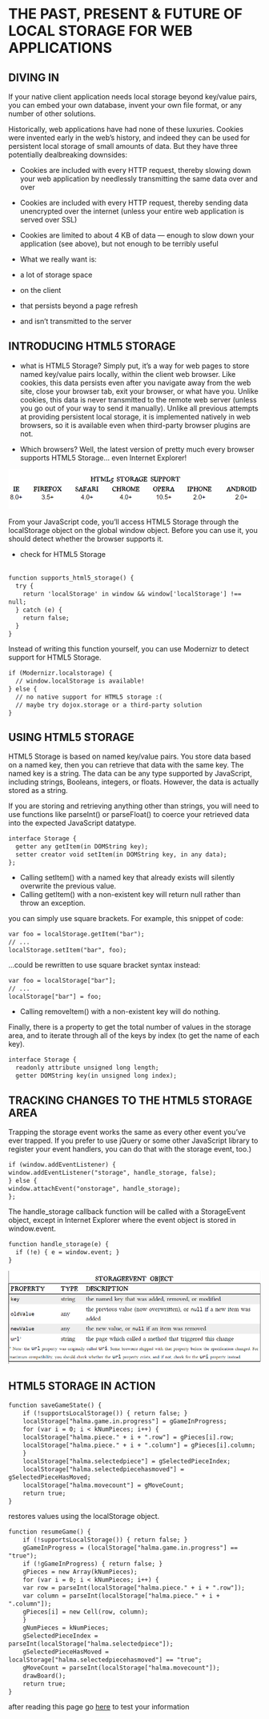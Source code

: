 # THE PAST, PRESENT & FUTURE OF LOCAL STORAGE FOR WEB APPLICATIONS

## DIVING IN
If your native client application needs local storage beyond key/value pairs, you can embed your own database, invent your own file format, or any number of other solutions.

Historically, web applications have had none of these luxuries. Cookies were invented early in the web’s history, and indeed they can be used for persistent local storage of small amounts of data. But they have three potentially dealbreaking downsides:

* Cookies are included with every HTTP request, thereby slowing down your web application by needlessly transmitting the same data over and over

* Cookies are included with every HTTP request, thereby sending data unencrypted over the internet (unless your entire web application is served over SSL)

* Cookies are limited to about 4 KB of data — enough to slow down your application (see above), but not enough to be terribly useful

* What we really want is:
* a lot of storage space
* on the client
* that persists beyond a page refresh
* and isn’t transmitted to the server

## INTRODUCING HTML5 STORAGE

* what is HTML5 Storage? Simply put, it’s a way for web pages to store named key/value pairs locally, within the client web browser. Like cookies, this data persists even after you navigate away from the web site, close your browser tab, exit your browser, or what have you. Unlike cookies, this data is never transmitted to the remote web server (unless you go out of your way to send it manually). Unlike all previous attempts at providing persistent local storage, it is implemented natively in web browsers, so it is available even when third-party browser plugins are not.

* Which browsers? Well, the latest version of pretty much every browser supports HTML5 Storage… even Internet Explorer!

![htm](htm1.PNG)

From your JavaScript code, you’ll access HTML5 Storage through the localStorage object on the global window object. Before you can use it, you should detect whether the browser supports it.

* check for HTML5 Storage
```

function supports_html5_storage() {
  try {
    return 'localStorage' in window && window['localStorage'] !== null;
  } catch (e) {
    return false;
  }
}
```
Instead of writing this function yourself, you can use Modernizr to detect support for HTML5 Storage.
```
if (Modernizr.localstorage) {
  // window.localStorage is available!
} else {
  // no native support for HTML5 storage :(
  // maybe try dojox.storage or a third-party solution
}
```
## USING HTML5 STORAGE

HTML5 Storage is based on named key/value pairs. You store data based on a named key, then you can retrieve that data with the same key. The named key is a string. The data can be any type supported by JavaScript, including strings, Booleans, integers, or floats. However, the data is actually stored as a string.

If you are storing and retrieving anything other than strings, you will need to use functions like parseInt() or parseFloat() to coerce your retrieved data into the expected JavaScript datatype.
```
interface Storage {
  getter any getItem(in DOMString key);
  setter creator void setItem(in DOMString key, in any data);
};
```

* Calling setItem() with a named key that already exists will silently overwrite the previous value. 
* Calling getItem() with a non-existent key will return null rather than throw an exception.

 you can simply use square brackets. For example, this snippet of code:

```
var foo = localStorage.getItem("bar");
// ...
localStorage.setItem("bar", foo);
```

…could be rewritten to use square bracket syntax instead:
```
var foo = localStorage["bar"];
// ...
localStorage["bar"] = foo;
```
* Calling removeItem() with a non-existent key will do nothing.

Finally, there is a property to get the total number of values in the storage area, and to iterate through all of the keys by index (to get the name of each key).
```
interface Storage {
  readonly attribute unsigned long length;
  getter DOMString key(in unsigned long index);
  ```

  ## TRACKING CHANGES TO THE HTML5 STORAGE AREA

   Trapping the storage event works the same as every other event you’ve ever trapped. If you prefer to use jQuery or some other JavaScript library to register your event handlers, you can do that with the storage event, too.)
   ```
if (window.addEventListener) {
  window.addEventListener("storage", handle_storage, false);
} else {
  window.attachEvent("onstorage", handle_storage);
};

   ```

 The handle_storage callback function will be called with a StorageEvent object, except in Internet Explorer where the event object is stored in window.event.

```
function handle_storage(e) {
  if (!e) { e = window.event; }
}  

```

![htm](htm2.PNG)

## HTML5 STORAGE IN ACTION

```
function saveGameState() {
    if (!supportsLocalStorage()) { return false; }
    localStorage["halma.game.in.progress"] = gGameInProgress;
    for (var i = 0; i < kNumPieces; i++) {
	localStorage["halma.piece." + i + ".row"] = gPieces[i].row;
	localStorage["halma.piece." + i + ".column"] = gPieces[i].column;
    }
    localStorage["halma.selectedpiece"] = gSelectedPieceIndex;
    localStorage["halma.selectedpiecehasmoved"] = gSelectedPieceHasMoved;
    localStorage["halma.movecount"] = gMoveCount;
    return true;
}
```
restores values using the localStorage object.

```
function resumeGame() {
    if (!supportsLocalStorage()) { return false; }
    gGameInProgress = (localStorage["halma.game.in.progress"] == "true");
    if (!gGameInProgress) { return false; }
    gPieces = new Array(kNumPieces);
    for (var i = 0; i < kNumPieces; i++) {
	var row = parseInt(localStorage["halma.piece." + i + ".row"]);
	var column = parseInt(localStorage["halma.piece." + i + ".column"]);
	gPieces[i] = new Cell(row, column);
    }
    gNumPieces = kNumPieces;
    gSelectedPieceIndex = parseInt(localStorage["halma.selectedpiece"]);
    gSelectedPieceHasMoved = localStorage["halma.selectedpiecehasmoved"] == "true";
    gMoveCount = parseInt(localStorage["halma.movecount"]);
    drawBoard();
    return true;
}
```

after reading this page go [here](Quiz13.md) to test your information
